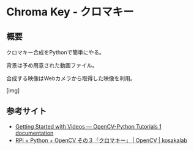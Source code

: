 # Chroma Key - クロマキー

## 概要

クロマキー合成をPythonで簡単にやる。

背景は予め用意された動画ファイル。

合成する映像はWebカメラから取得した映像を利用。

[img]

## 参考サイト

- [Getting Started with Videos — OpenCV-Python Tutorials 1 documentation](http://opencv-python-tutroals.readthedocs.io/en/latest/py_tutorials/py_gui/py_video_display/py_video_display.html)
- [RPi + Python + OpenCV その３「クロマキー」 | OpenCV | kosakalab](http://make.kosakalab.com/rpi/opencv_3/)

